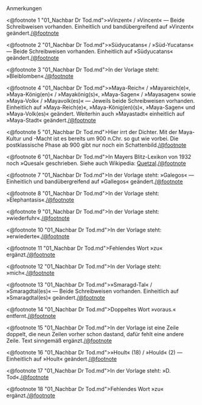 <div class="anmerkungen">Anmerkungen</div>

<@footnote 1 "01_Nachbar Dr Tod.md">»Vinzent« / »Vincent« — Beide Schreibweisen vorhanden. Einheitlich und bandübergreifend auf »Vinzent« geändert.</@footnote>

<@footnote 2 "01_Nachbar Dr Tod.md">»Südyucatans« / »Süd-Yucatans« — Beide Schreibweisen vorhanden. Einheitlich auf »Südyucatans« geändert.</@footnote>

<@footnote 3 "01_Nachbar Dr Tod.md">In der Vorlage steht: »Bleiblomben«.</@footnote>

<@footnote 4 "01_Nachbar Dr Tod.md">»Maya-Reich« / »Mayareich(e)«, »Maya-König(en)« / »Mayakönig(s)«, »Maya-Sagen« / »Mayasagen« sowie »Maya-Volk« / »Mayavolk(es)« — Jeweils beide Schreibweisen vorhanden. Einheitlich auf »Maya-Reich(e)«, »Maya-König(en)(s)«, »Maya-Sagen« und »Maya-Volk(es)« geändert. Weiterhin auch »Mayastadt« einheitlich auf »Maya-Stadt« geändert.</@footnote>

<@footnote 5 "01_Nachbar Dr Tod.md">Hier irrt der Dichter. Mit der Maya-Kultur und -Macht ist es bereits um 900 n.Chr. so gut wie vorbei. Die postklassische Phase ab 900 gibt nur noch ein Schattenbild.</@footnote>

<@footnote 6 "01_Nachbar Dr Tod.md">In Mayers Blitz-Lexikon von 1932 noch »Quesal« geschrieben. Siehe auch Wikipedia: <a href="https://de.wikipedia.org/wiki/Quetzal_(Vogel)">Quetzal</a>.</@footnote>

<@footnote 7 "01_Nachbar Dr Tod.md">In der Vorlage steht: »Galegos« — Einheitlich und bandübergreifend auf »Gallegos« geändert.</@footnote>

<@footnote 8 "01_Nachbar Dr Tod.md">In der Vorlage steht: »Elephantasis«.</@footnote>

<@footnote 9 "01_Nachbar Dr Tod.md">In der Vorlage steht: »wiederfuhr«.</@footnote>

<@footnote 10 "01_Nachbar Dr Tod.md">In der Vorlage steht: »erwiederte«.</@footnote>

<@footnote 11 "01_Nachbar Dr Tod.md">Fehlendes Wort »zu« ergänzt.</@footnote>

<@footnote 12 "01_Nachbar Dr Tod.md">In der Vorlage steht: »mich«.</@footnote>

<@footnote 13 "01_Nachbar Dr Tod.md">»Smaragd-Tal« / »Smaragdtal(es)« — Beide Schreibweisen vorhanden. Einheitlich auf »Smaragdtal(es)« geändert.</@footnote>

<@footnote 14 "01_Nachbar Dr Tod.md">Doppeltes Wort »voraus.« entfernt.</@footnote>

<@footnote 15 "01_Nachbar Dr Tod.md">In der Vorlage ist eine Zeile doppelt, die neun Zeilen vorher schon dastand, dafür fehlt eine andere Zeile. Text sinngemäß ergänzt.</@footnote>

<@footnote 16 "01_Nachbar Dr Tod.md">»Hoult« (18) / »Hould« (2) — Einheitlich auf »Hoult« geändert.</@footnote>

<@footnote 17 "01_Nachbar Dr Tod.md">In der Vorlage steht: »D. Tod«.</@footnote>

<@footnote 18 "01_Nachbar Dr Tod.md">Fehlendes Wort »zu« ergänzt.</@footnote>
